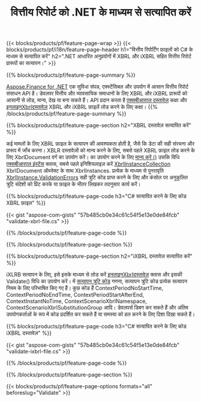 ﻿---
title: वित्तीय रिपोर्ट को .NET के माध्यम से सत्यापित करें
url: /hi/net/validate/
description:  वित्तीय रिपोर्ट को XBRL और iXBRL फ़ाइलों में .NET लाइब्रेरी के माध्यम से सत्यापित करने के लिए C# कोड।
---
{{< blocks/products/pf/feature-page-wrap >}}
{{< blocks/products/pf/i18n/feature-page-header h1="वित्तीय रिपोर्टिंग फ़ाइलों को C# के माध्यम से सत्यापित करें" h2=".NET आधारित अनुप्रयोगों में XBRL और iXBRL सहित वित्तीय रिपोर्ट प्रारूपों का सत्यापन।" >}}

{{% blocks/products/pf/feature-page-summary %}}

[Aspose.Finance for .NET](https://products.aspose.com/finance/net/) एक सुविधा संपन्न, एक्स्टेंसिबल और उपयोग में आसान वित्तीय रिपोर्ट संसाधन API है। डेवलपर वित्तीय और व्यावसायिक समाधानों के लिए XBRL और iXBRL प्रारूपों को आसानी से लोड, मान्य, देख या बना सकते हैं। API प्रदान करता है [एक्सबीआरएल दस्तावेज़](https://apireference.aspose.com/finance/net/aspose.finance.xbrl/xbrldocument) कक्षा और  [इनलाइनXbrlदस्तावेज़](https://apireference.aspose.com/finance/net/aspose.finance.xbrl.inline/inlinexbrldocument) XBRL और iXBRL फ़ाइलें लोड करने के लिए कक्षा।
{{% /blocks/products/pf/feature-page-summary %}}

{{% blocks/products/pf/feature-page-section h2="XBRL दस्तावेज़ सत्यापित करें" %}}

कई मामलों के लिए XBRL फ़ाइल के सत्यापन की आवश्यकता होती है, जैसे कि डेटा की सही संरचना और प्रारूप में जाँच करना। XBLR दस्तावेज़ों को मान्य करने के लिए, सबसे पहले XBRL फ़ाइल लोड करने के लिए XbrlDocument वर्ग का उपयोग करें। का उपयोग करने के लिए [मान्य करें ()](https://apireference.aspose.com/finance/net/aspose.finance.xbrl/xbrlinstance/methods/validate) उसकि विधि [एक्सबीआरएल इंस्टेंस](https://apireference.aspose.com/finance/net/aspose.finance.xbrl/xbrlinstance) क्लास, सबसे पहले इनिशियलाइज़ करें [XbrlInstanceCollection](https://apireference.aspose.com/finance/net/aspose.finance.xbrl/xbrlinstancecollection) XbrlDocument ऑब्जेक्ट के साथ XbrlInstances. प्रत्येक के माध्यम से पुनरावृति [XbrlInstance.ValidationErrors](https://apireference.aspose.com/finance/net/aspose.finance.xbrl/xbrlinstance/properties/validationerrors) सही त्रुटि कोड प्राप्त करने के लिए और कंसोल पर अनुकूलित त्रुटि संदेशों को प्रिंट करके या फ़ाइल के भीतर लिखकर तदनुसार कार्य करें।

{{% blocks/products/pf/feature-page-code h3="C# सत्यापित करने के लिए कोड XBRL फ़ाइल" %}}

{{< gist "aspose-com-gists" "57b485cb0e34c61c54f5e13e0de84fcb" "validate-xbrl-file.cs" >}} 

{{% /blocks/products/pf/feature-page-code %}}

{{% /blocks/products/pf/feature-page-section %}}

{{% blocks/products/pf/feature-page-section h2="iXBRL दस्तावेज़ सत्यापित करें" %}}

iXLRB सत्यापन के लिए, इसे इसके माध्यम से लोड करें [इनलाइनXbrlदस्तावेज़](https://apireference.aspose.com/finance/net/aspose.finance.xbrl.inline/inlinexbrldocument) क्लास और इसकी Validate() विधि का उपयोग करें। में [सत्यापन त्रुटि कोड](https://apireference.aspose.com/finance/net/aspose.finance.xbrl.validator/validationerrorcode) गणना, सत्यापन त्रुटि कोड प्रत्येक सत्यापन नियम के लिए परिभाषित किए गए हैं। कुछ कोड हैं ContextPeriodNoStartTime, ContextPeriodNoEndTime, ContextPeriodStartAfterEnd, ContextInstantNoTime, ContextScenarioXbrlNamespace, ContextScenarioXbrlSubstitutionGroup आदि। डेवलपर्स डिबग कर सकते हैं और अंतिम उपयोगकर्ताओं के रूप में कोड प्रदर्शित कर सकते हैं या समस्या को हल करने के लिए दिशा दिखा सकते हैं।

{{% blocks/products/pf/feature-page-code h3="C# सत्यापित करने के लिए कोड iXBRL दस्तावेज़" %}}

{{< gist "aspose-com-gists" "57b485cb0e34c61c54f5e13e0de84fcb" "validate-ixbrl-file.cs" >}}

{{% /blocks/products/pf/feature-page-code %}}

{{% /blocks/products/pf/feature-page-section %}}

{{< blocks/products/pf/feature-page-options formats="all" beforeslug="Validate" >}}